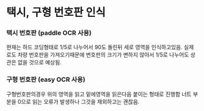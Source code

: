 # 택시, 구형 번호판 인식

### 택시 번호판 (paddle OCR 사용)

현재는 하드 코딩형태로 1/5로 나누어서 90도 돌린뒤 세로 영역을 인식하고있음.
실제로도 차량 번호판을 가져오기때문에 번호판의 크기가 변하지 않아서 1/5로 나누어도 상관은 없을 것으로 예상됨.

### 구형 번호판 (easy OCR 사용)

구형번호판의경우 위의 영역을 읽고 밑에영역을 읽은다음 붙이는 형태로 진행함
너트 부분을 0으로 읽는 오류가 발생하나 그것을 제외하고는 괜찮음.
